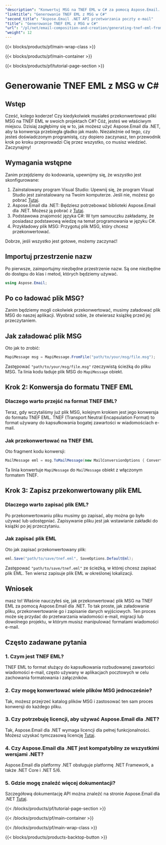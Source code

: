 ```yaml
---
"description": "Konwertuj MSG na TNEF EML w C# za pomocą Aspose.Email. Łatwy przewodnik krok po kroku. Ulepsz swoje projekty przetwarzania wiadomości e-mail."
"linktitle": "Generowanie TNEF EML z MSG w C#"
"second_title": "Aspose.Email .NET API przetwarzania poczty e-mail"
"title": "Generowanie TNEF EML z MSG w C#"
"url": "/pl/net/email-composition-and-creation/generating-tnef-eml-from-msg-in-csharp/"
"weight": 12
---
```


{{< blocks/products/pf/main-wrap-class >}}

{{< blocks/products/pf/main-container >}}

{{< blocks/products/pf/tutorial-page-section >}}

# Generowanie TNEF EML z MSG w C#


## Wstęp

Cześć, kolego koderze! Czy kiedykolwiek musiałeś przekonwertować pliki MSG na TNEF EML w swoich projektach C#? Cóż, jesteś we właściwym miejscu. Dzisiaj zagłębimy się w to, jak możesz użyć Aspose.Email dla .NET, aby ta konwersja przebiegła gładko jak masło. Niezależnie od tego, czy jesteś doświadczonym programistą, czy dopiero zaczynasz, ten przewodnik krok po kroku przeprowadzi Cię przez wszystko, co musisz wiedzieć. Zaczynajmy!

## Wymagania wstępne

Zanim przejdziemy do kodowania, upewnijmy się, że wszystko jest skonfigurowane:

1. Zainstalowany program Visual Studio: Upewnij się, że program Visual Studio jest zainstalowany na Twoim komputerze. Jeśli nie, możesz go pobrać [Tutaj](https://visualstudio.microsoft.com/downloads/).
2. Aspose.Email dla .NET: Będziesz potrzebować biblioteki Aspose.Email dla .NET. Możesz ją pobrać z [Tutaj](https://releases.aspose.com/email/net/).
3. Podstawowa znajomość języka C#: W tym samouczku zakładamy, że posiadasz podstawową wiedzę na temat programowania w języku C#.
4. Przykładowy plik MSG: Przygotuj plik MSG, który chcesz przekonwertować.

Dobrze, jeśli wszystko jest gotowe, możemy zaczynać!

## Importuj przestrzenie nazw

Po pierwsze, zaimportujmy niezbędne przestrzenie nazw. Są one niezbędne do dostępu do klas i metod, których będziemy używać.

```csharp
using Aspose.Email;
```

## Po co ładować plik MSG?

Zanim będziemy mogli cokolwiek przekonwertować, musimy załadować plik MSG do naszej aplikacji. Wyobraź sobie, że otwierasz książkę przed jej przeczytaniem.

## Jak załadować plik MSG

Oto jak to zrobić:

```csharp
MapiMessage msg = MapiMessage.FromFile("path/to/your/msg/file.msg");
```

Zastępować `"path/to/your/msg/file.msg"` rzeczywistą ścieżką do pliku MSG. Ta linia kodu ładuje plik MSG do `MapiMessage` obiekt.

## Krok 2: Konwersja do formatu TNEF EML

### Dlaczego warto przejść na format TNEF EML?

Teraz, gdy wczytaliśmy już plik MSG, kolejnym krokiem jest jego konwersja do formatu TNEF EML. TNEF (Transport Neutral Encapsulation Format) to format używany do kapsułkowania bogatej zawartości w wiadomościach e-mail.

### Jak przekonwertować na TNEF EML

Oto fragment kodu konwersji:

```csharp
MailMessage eml = msg.ToMailMessage(new MailConversionOptions { ConvertAsTnef = true });
```

Ta linia konwertuje `MapiMessage` do `MailMessage` obiekt z włączonym formatem TNEF.

## Krok 3: Zapisz przekonwertowany plik EML

### Dlaczego warto zapisać plik EML?

Po przekonwertowaniu pliku musimy go zapisać, aby można go było używać lub udostępniać. Zapisywanie pliku jest jak wstawianie zakładki do książki po jej przeczytaniu.

### Jak zapisać plik EML

Oto jak zapisać przekonwertowany plik:

```csharp
eml.Save("path/to/save/tnef.eml", SaveOptions.DefaultEml);
```

Zastępować `"path/to/save/tnef.eml"` ze ścieżką, w której chcesz zapisać plik EML. Ten wiersz zapisuje plik EML w określonej lokalizacji.

## Wniosek

masz to! Właśnie nauczyłeś się, jak przekonwertować plik MSG na TNEF EML za pomocą Aspose.Email dla .NET. To tak proste, jak załadowanie pliku, przekonwertowanie go i zapisanie danych wyjściowych. Ten proces może się przydać do przetwarzania wiadomości e-mail, migracji lub dowolnego projektu, w którym musisz manipulować formatami wiadomości e-mail.

## Często zadawane pytania

### 1. Czym jest TNEF EML?
TNEF EML to format służący do kapsułkowania rozbudowanej zawartości wiadomości e-mail, często używany w aplikacjach pocztowych w celu zachowania formatowania i załączników.

### 2. Czy mogę konwertować wiele plików MSG jednocześnie?
Tak, możesz przejrzeć katalog plików MSG i zastosować ten sam proces konwersji do każdego pliku.

### 3. Czy potrzebuję licencji, aby używać Aspose.Email dla .NET?
Tak, Aspose.Email dla .NET wymaga licencji dla pełnej funkcjonalności. Możesz uzyskać tymczasową licencję [Tutaj](https://purchase.aspose.com/temporary-license/).

### 4. Czy Aspose.Email dla .NET jest kompatybilny ze wszystkimi wersjami .NET?
Aspose.Email dla platformy .NET obsługuje platformę .NET Framework, a także .NET Core i .NET 5/6.

### 5. Gdzie mogę znaleźć więcej dokumentacji?
Szczegółową dokumentację API można znaleźć na stronie Aspose.Email dla .NET [Tutaj](https://reference.aspose.com/email/net/).

{{< /blocks/products/pf/tutorial-page-section >}}

{{< /blocks/products/pf/main-container >}}

{{< /blocks/products/pf/main-wrap-class >}}

{{< blocks/products/products-backtop-button >}}